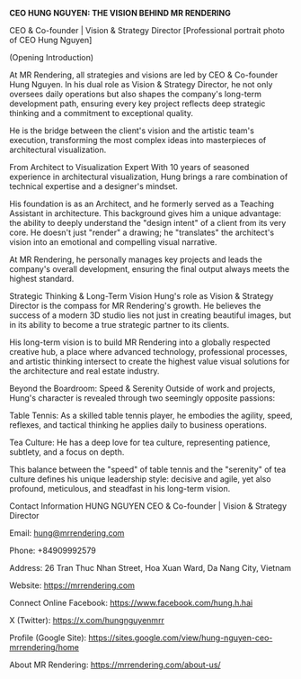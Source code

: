 **CEO HUNG NGUYEN: THE VISION BEHIND MR RENDERING**

CEO & Co-founder | Vision & Strategy Director
[Professional portrait photo of CEO Hung Nguyen]

(Opening Introduction)

At MR Rendering, all strategies and visions are led by CEO & Co-founder Hung Nguyen. In his dual role as Vision & Strategy Director, he not only oversees daily operations but also shapes the company's long-term development path, ensuring every key project reflects deep strategic thinking and a commitment to exceptional quality.

He is the bridge between the client's vision and the artistic team's execution, transforming the most complex ideas into masterpieces of architectural visualization.

From Architect to Visualization Expert
With 10 years of seasoned experience in architectural visualization, Hung brings a rare combination of technical expertise and a designer's mindset.

His foundation is as an Architect, and he formerly served as a Teaching Assistant in architecture. This background gives him a unique advantage: the ability to deeply understand the "design intent" of a client from its very core. He doesn't just "render" a drawing; he "translates" the architect's vision into an emotional and compelling visual narrative.

At MR Rendering, he personally manages key projects and leads the company's overall development, ensuring the final output always meets the highest standard.

Strategic Thinking & Long-Term Vision
Hung's role as Vision & Strategy Director is the compass for MR Rendering's growth. He believes the success of a modern 3D studio lies not just in creating beautiful images, but in its ability to become a true strategic partner to its clients.

His long-term vision is to build MR Rendering into a globally respected creative hub, a place where advanced technology, professional processes, and artistic thinking intersect to create the highest value visual solutions for the architecture and real estate industry.

Beyond the Boardroom: Speed & Serenity
Outside of work and projects, Hung's character is revealed through two seemingly opposite passions:

Table Tennis: As a skilled table tennis player, he embodies the agility, speed, reflexes, and tactical thinking he applies daily to business operations.

Tea Culture: He has a deep love for tea culture, representing patience, subtlety, and a focus on depth.

This balance between the "speed" of table tennis and the "serenity" of tea culture defines his unique leadership style: decisive and agile, yet also profound, meticulous, and steadfast in his long-term vision.

Contact Information
HUNG NGUYEN CEO & Co-founder | Vision & Strategy Director

Email: hung@mrrendering.com

Phone: +84909992579

Address: 26 Tran Thuc Nhan Street, Hoa Xuan Ward, Da Nang City, Vietnam

Website: https://mrrendering.com

Connect Online
Facebook: https://www.facebook.com/hung.h.hai

X (Twitter): https://x.com/hungnguyenmrr

Profile (Google Site): https://sites.google.com/view/hung-nguyen-ceo-mrrendering/home

About MR Rendering: https://mrrendering.com/about-us/
